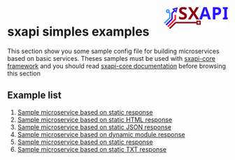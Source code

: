 <img align="right" height="50" src="https://raw.githubusercontent.com/startxfr/sxapi-core/dev/docs/assets/logo.svg?sanitize=true">

# sxapi simples examples

This section show you some sample config file for building microservices based 
on basic services. 
Theses samples must be used with 
[sxapi-core framework](https://github.com/startxfr/sxapi-core) and you should
read 
[sxapi-core documentation](https://github.com/startxfr/sxapi-core/tree/master/docs) 
before browsing this section 

Example list
------------
1. [Sample microservice based on static response](hello/)
2. [Sample microservice based on static HTML response](html/)
3. [Sample microservice based on static JSON response](json/)
4. [Sample microservice based on dynamic module response](module/)
5. [Sample microservice based on static response](ping/)
6. [Sample microservice based on static TXT response](txt/)
